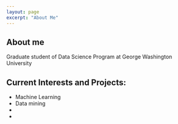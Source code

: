 ```yaml
---
layout: page
excerpt: "About Me"
---
```

## About me

Graduate student of Data Science Program at George Washington University 

## Current Interests and Projects:

- Machine Learning
- Data mining
- 
- 
